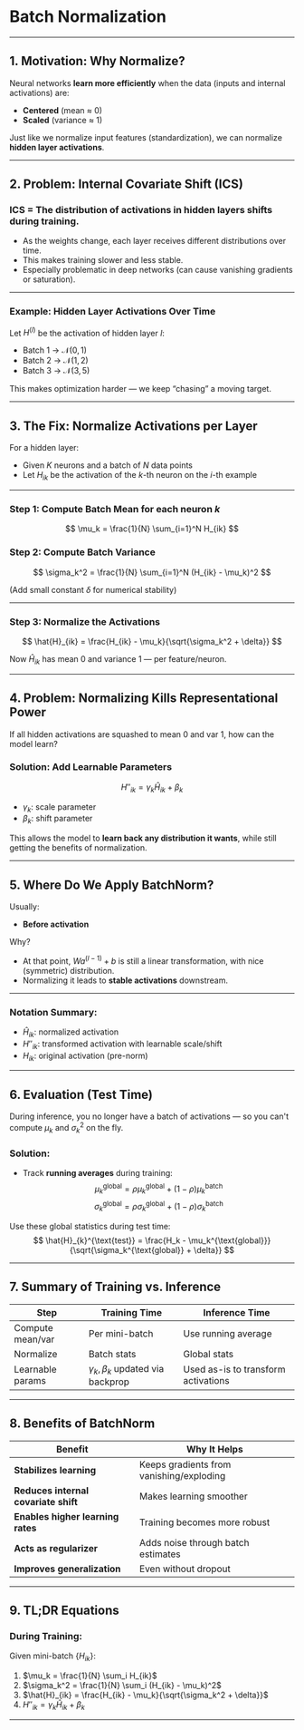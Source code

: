 # Batch Normalization

---

## 1. Motivation: Why Normalize?

Neural networks **learn more efficiently** when the data (inputs and internal activations) are:
- **Centered** (mean ≈ 0)
- **Scaled** (variance ≈ 1)

Just like we normalize input features (standardization), we can normalize **hidden layer activations**.

---

## 2. Problem: Internal Covariate Shift (ICS)

### ICS = The distribution of activations in hidden layers **shifts** during training.

- As the weights change, each layer receives different distributions over time.
- This makes training slower and less stable.
- Especially problematic in deep networks (can cause vanishing gradients or saturation).

---

### Example: Hidden Layer Activations Over Time

Let $H^{(l)}$ be the activation of hidden layer $l$:
- Batch 1 → $\mathcal{N}(0, 1)$
- Batch 2 → $\mathcal{N}(1, 2)$
- Batch 3 → $\mathcal{N}(3, 5)$

This makes optimization harder — we keep “chasing” a moving target.

---

## 3. The Fix: Normalize Activations per Layer

For a hidden layer:
- Given $K$ neurons and a batch of $N$ data points
- Let $H_{ik}$ be the activation of the $k$-th neuron on the $i$-th example

---

### Step 1: Compute Batch Mean for each neuron $k$
$$
\mu_k = \frac{1}{N} \sum_{i=1}^N H_{ik}
$$

### Step 2: Compute Batch Variance
$$
\sigma_k^2 = \frac{1}{N} \sum_{i=1}^N (H_{ik} - \mu_k)^2
$$

(Add small constant $\delta$ for numerical stability)

---

### Step 3: Normalize the Activations
$$
\hat{H}_{ik} = \frac{H_{ik} - \mu_k}{\sqrt{\sigma_k^2 + \delta}}
$$

Now $\hat{H}_{ik}$ has mean 0 and variance 1 — per feature/neuron.

---

## 4. Problem: Normalizing Kills Representational Power

If all hidden activations are squashed to mean 0 and var 1, how can the model learn?

### Solution: Add Learnable Parameters
$$
H''_{ik} = \gamma_k \hat{H}_{ik} + \beta_k
$$

- $\gamma_k$: scale parameter
- $\beta_k$: shift parameter

This allows the model to **learn back any distribution it wants**, while still getting the benefits of normalization.

---

## 5. Where Do We Apply BatchNorm?

Usually:
- **Before activation**

Why?
- At that point, $W a^{(l-1)} + b$ is still a linear transformation, with nice (symmetric) distribution.
- Normalizing it leads to **stable activations** downstream.

---

### Notation Summary:
- $\hat{H}_{ik}$: normalized activation
- $H''_{ik}$: transformed activation with learnable scale/shift
- $H_{ik}$: original activation (pre-norm)

---

## 6. Evaluation (Test Time)

During inference, you no longer have a batch of activations — so you can't compute $\mu_k$ and $\sigma_k^2$ on the fly.

### Solution:
- Track **running averages** during training:
  $$
  \mu_k^{\text{global}} = \rho \mu_k^{\text{global}} + (1 - \rho)\mu_k^{\text{batch}}
  $$
  $$
  \sigma_k^{\text{global}} = \rho \sigma_k^{\text{global}} + (1 - \rho)\sigma_k^{\text{batch}}
  $$

Use these global statistics during test time:
$$
\hat{H}_{k}^{\text{test}} = \frac{H_k - \mu_k^{\text{global}}}{\sqrt{\sigma_k^{\text{global}} + \delta}}
$$

---

## 7. Summary of Training vs. Inference

| Step               | Training Time                        | Inference Time                          |
|--------------------|---------------------------------------|------------------------------------------|
| Compute mean/var   | Per mini-batch                        | Use running average                      |
| Normalize          | Batch stats                           | Global stats                             |
| Learnable params   | $\gamma_k, \beta_k$ updated via backprop | Used as-is to transform activations     |

---

## 8. Benefits of BatchNorm

| Benefit                        | Why It Helps                              |
|-------------------------------|--------------------------------------------|
| **Stabilizes learning**       | Keeps gradients from vanishing/exploding   |
| **Reduces internal covariate shift** | Makes learning smoother                 |
| **Enables higher learning rates** | Training becomes more robust             |
| **Acts as regularizer**       | Adds noise through batch estimates         |
| **Improves generalization**   | Even without dropout                       |

---

## 9. TL;DR Equations

### During Training:

Given mini-batch $\{H_{ik}\}$:

1. $\mu_k = \frac{1}{N} \sum_i H_{ik}$  
2. $\sigma_k^2 = \frac{1}{N} \sum_i (H_{ik} - \mu_k)^2$  
3. $\hat{H}_{ik} = \frac{H_{ik} - \mu_k}{\sqrt{\sigma_k^2 + \delta}}$  
4. $H''_{ik} = \gamma_k \hat{H}_{ik} + \beta_k$

---